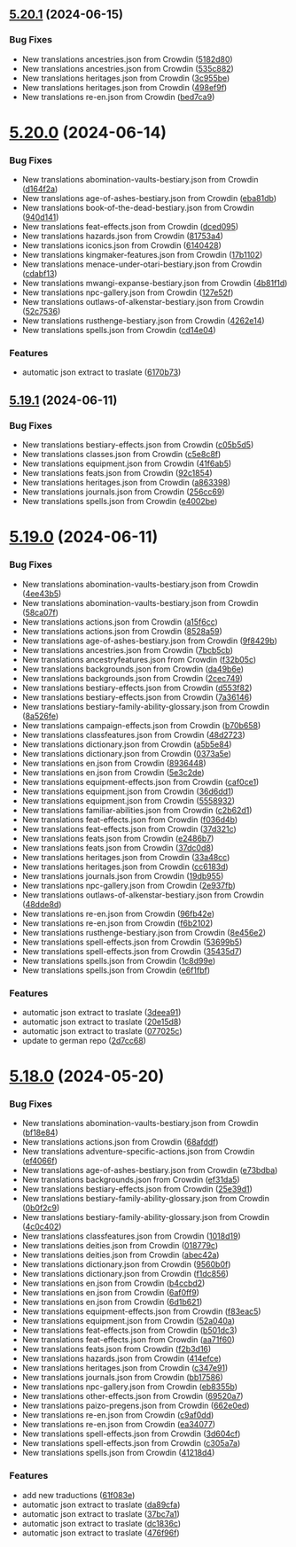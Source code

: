 ## [5.20.1](https://github.com/allnnde/pf2e-esp-translation/compare/v5.20.0...v5.20.1) (2024-06-15)


### Bug Fixes

* New translations ancestries.json from Crowdin ([5182d80](https://github.com/allnnde/pf2e-esp-translation/commit/5182d80292e127b0f74ca7ea6113917ff6e02505))
* New translations ancestries.json from Crowdin ([535c882](https://github.com/allnnde/pf2e-esp-translation/commit/535c882cf1b4d140ba1f17bf125683df634f191a))
* New translations heritages.json from Crowdin ([3c955be](https://github.com/allnnde/pf2e-esp-translation/commit/3c955be25e929166ddb1ed7c76c57397d0e6a1b4))
* New translations heritages.json from Crowdin ([498ef9f](https://github.com/allnnde/pf2e-esp-translation/commit/498ef9f035e0993aa816067268e52e5dcc9dd3a0))
* New translations re-en.json from Crowdin ([bed7ca9](https://github.com/allnnde/pf2e-esp-translation/commit/bed7ca9e61a679769dba12f5b09311efedad5800))



# [5.20.0](https://github.com/allnnde/pf2e-esp-translation/compare/v5.19.1...v5.20.0) (2024-06-14)


### Bug Fixes

* New translations abomination-vaults-bestiary.json from Crowdin ([d164f2a](https://github.com/allnnde/pf2e-esp-translation/commit/d164f2a24de7d87a1b90e23e5763095ca1818148))
* New translations age-of-ashes-bestiary.json from Crowdin ([eba81db](https://github.com/allnnde/pf2e-esp-translation/commit/eba81dba723460fd3a42e3f9e54714af2f5d330f))
* New translations book-of-the-dead-bestiary.json from Crowdin ([940d141](https://github.com/allnnde/pf2e-esp-translation/commit/940d141923c80606ab13f8b24b236929172d10b5))
* New translations feat-effects.json from Crowdin ([dced095](https://github.com/allnnde/pf2e-esp-translation/commit/dced0954cef6d8868895e7084e6887fa76719304))
* New translations hazards.json from Crowdin ([81753a4](https://github.com/allnnde/pf2e-esp-translation/commit/81753a4b1b0c93cbe2b3dcc6fc275cfcd7b16936))
* New translations iconics.json from Crowdin ([6140428](https://github.com/allnnde/pf2e-esp-translation/commit/6140428a9e51833a9670e7d7f66f91e389da2bdb))
* New translations kingmaker-features.json from Crowdin ([17b1102](https://github.com/allnnde/pf2e-esp-translation/commit/17b11024da2f7ca769eb65d8485799ff956ae23c))
* New translations menace-under-otari-bestiary.json from Crowdin ([cdabf13](https://github.com/allnnde/pf2e-esp-translation/commit/cdabf1307a23617f826d8e38bbc35f1b581158e3))
* New translations mwangi-expanse-bestiary.json from Crowdin ([4b81f1d](https://github.com/allnnde/pf2e-esp-translation/commit/4b81f1d8b9648d9c3db127676e33caa912861dc7))
* New translations npc-gallery.json from Crowdin ([127e52f](https://github.com/allnnde/pf2e-esp-translation/commit/127e52f8cffbf4a655fecc60d00169b1fe828cf7))
* New translations outlaws-of-alkenstar-bestiary.json from Crowdin ([52c7536](https://github.com/allnnde/pf2e-esp-translation/commit/52c7536d01a7593eb7f2e85686a84a41324680ed))
* New translations rusthenge-bestiary.json from Crowdin ([4262e14](https://github.com/allnnde/pf2e-esp-translation/commit/4262e142ce381741a321323d3fc64a64ff55c9cd))
* New translations spells.json from Crowdin ([cd14e04](https://github.com/allnnde/pf2e-esp-translation/commit/cd14e0444e1291abce10ee4b702f96ca23179f20))


### Features

* automatic json extract to traslate ([6170b73](https://github.com/allnnde/pf2e-esp-translation/commit/6170b730d41bf280542cd5f8d0f23dea96fd746e))



## [5.19.1](https://github.com/allnnde/pf2e-esp-translation/compare/v5.19.0...v5.19.1) (2024-06-11)


### Bug Fixes

* New translations bestiary-effects.json from Crowdin ([c05b5d5](https://github.com/allnnde/pf2e-esp-translation/commit/c05b5d5e5f11d708e6b58e89e888a79a4eed9327))
* New translations classes.json from Crowdin ([c5e8c8f](https://github.com/allnnde/pf2e-esp-translation/commit/c5e8c8f3058b45bb4091ac07f14c050ca589b5b0))
* New translations equipment.json from Crowdin ([41f6ab5](https://github.com/allnnde/pf2e-esp-translation/commit/41f6ab5796ebac0378d4e577841f478426a4e56e))
* New translations feats.json from Crowdin ([92c1854](https://github.com/allnnde/pf2e-esp-translation/commit/92c1854a680f507e1f301ab63079f29351928991))
* New translations heritages.json from Crowdin ([a863398](https://github.com/allnnde/pf2e-esp-translation/commit/a863398af044e10425ed9035f53c2ad69adb9eb2))
* New translations journals.json from Crowdin ([256cc69](https://github.com/allnnde/pf2e-esp-translation/commit/256cc698cac2c1ba985ca6e133d0a051e4cf3d45))
* New translations spells.json from Crowdin ([e4002be](https://github.com/allnnde/pf2e-esp-translation/commit/e4002be8a16933ab1966aee0d3145697fdf4db11))



# [5.19.0](https://github.com/allnnde/pf2e-esp-translation/compare/v5.18.0...v5.19.0) (2024-06-11)


### Bug Fixes

* New translations abomination-vaults-bestiary.json from Crowdin ([4ee43b5](https://github.com/allnnde/pf2e-esp-translation/commit/4ee43b571c269ba674d45ba06ca89a620af1e88a))
* New translations abomination-vaults-bestiary.json from Crowdin ([58ca07f](https://github.com/allnnde/pf2e-esp-translation/commit/58ca07fb58b7aca29e27d597184a572063488c4e))
* New translations actions.json from Crowdin ([a15f6cc](https://github.com/allnnde/pf2e-esp-translation/commit/a15f6cc065f90f04b9719f5949ecc2a08346c86a))
* New translations actions.json from Crowdin ([8528a59](https://github.com/allnnde/pf2e-esp-translation/commit/8528a592382038aad980e351afc9e128ca9d785d))
* New translations age-of-ashes-bestiary.json from Crowdin ([9f8429b](https://github.com/allnnde/pf2e-esp-translation/commit/9f8429b6b680e275306a03805fc1ab552b66fa52))
* New translations ancestries.json from Crowdin ([7bcb5cb](https://github.com/allnnde/pf2e-esp-translation/commit/7bcb5cb058b9abdd8db1af1e5d6549b6872734df))
* New translations ancestryfeatures.json from Crowdin ([f32b05c](https://github.com/allnnde/pf2e-esp-translation/commit/f32b05caaec76bb1fd620cacafe2985825409c84))
* New translations backgrounds.json from Crowdin ([da49b6e](https://github.com/allnnde/pf2e-esp-translation/commit/da49b6e399d8cb8c11d6e1fc343b4cddbf22a784))
* New translations backgrounds.json from Crowdin ([2cec749](https://github.com/allnnde/pf2e-esp-translation/commit/2cec749f66932ac872f8e398d399d42f8a66cd23))
* New translations bestiary-effects.json from Crowdin ([d553f82](https://github.com/allnnde/pf2e-esp-translation/commit/d553f825bd859f0e16115c389c68e980f0babffa))
* New translations bestiary-effects.json from Crowdin ([7a36146](https://github.com/allnnde/pf2e-esp-translation/commit/7a361463f4e5303d4192b9276ebd560c9d33e232))
* New translations bestiary-family-ability-glossary.json from Crowdin ([8a526fe](https://github.com/allnnde/pf2e-esp-translation/commit/8a526fee355eda89279802360a88f2cf8c6f97b1))
* New translations campaign-effects.json from Crowdin ([b70b658](https://github.com/allnnde/pf2e-esp-translation/commit/b70b65870bb9ad62d9ce5708f128eb7e181ee00a))
* New translations classfeatures.json from Crowdin ([48d2723](https://github.com/allnnde/pf2e-esp-translation/commit/48d2723e270d55e8098d66b22728050e1ad26c47))
* New translations dictionary.json from Crowdin ([a5b5e84](https://github.com/allnnde/pf2e-esp-translation/commit/a5b5e84259f5914bee473b5ec5c0ace0764e1811))
* New translations dictionary.json from Crowdin ([0373a5e](https://github.com/allnnde/pf2e-esp-translation/commit/0373a5ee7c46858ffb1fd1b711bf288e19f82c89))
* New translations en.json from Crowdin ([8936448](https://github.com/allnnde/pf2e-esp-translation/commit/89364481092708f32891085fee854071b7ac16c3))
* New translations en.json from Crowdin ([5e3c2de](https://github.com/allnnde/pf2e-esp-translation/commit/5e3c2de959bce66a2f8678e2d57be566ecfb94d5))
* New translations equipment-effects.json from Crowdin ([caf0ce1](https://github.com/allnnde/pf2e-esp-translation/commit/caf0ce1920ebd32b261967a0ef1ca8f5207da31e))
* New translations equipment.json from Crowdin ([36d6dd1](https://github.com/allnnde/pf2e-esp-translation/commit/36d6dd1a8afde4d146169e2da14e2fe63b6cd3e2))
* New translations equipment.json from Crowdin ([5558932](https://github.com/allnnde/pf2e-esp-translation/commit/55589320b4f0d5e37c2dfd7b210426f82e4339fd))
* New translations familiar-abilities.json from Crowdin ([c2b62d1](https://github.com/allnnde/pf2e-esp-translation/commit/c2b62d1d151c48044969ba6a184ce5f8f7227dec))
* New translations feat-effects.json from Crowdin ([f036d4b](https://github.com/allnnde/pf2e-esp-translation/commit/f036d4b6ce4a26ba345079f4d01f350e7a0bfb7f))
* New translations feat-effects.json from Crowdin ([37d321c](https://github.com/allnnde/pf2e-esp-translation/commit/37d321caee3a1365498d4cf580db9f759e3ea2b3))
* New translations feats.json from Crowdin ([e2486b7](https://github.com/allnnde/pf2e-esp-translation/commit/e2486b7ac2f0bda217219b61e22b446c7815bcf8))
* New translations feats.json from Crowdin ([37dc0d8](https://github.com/allnnde/pf2e-esp-translation/commit/37dc0d8950e5eb9a016d8b251c83e1e0d92680d5))
* New translations heritages.json from Crowdin ([33a48cc](https://github.com/allnnde/pf2e-esp-translation/commit/33a48cca4509b73bb49e4ec39ebbc513d24959ff))
* New translations heritages.json from Crowdin ([cc6183d](https://github.com/allnnde/pf2e-esp-translation/commit/cc6183d50513322b17898daa030bc969af1cd814))
* New translations journals.json from Crowdin ([19db955](https://github.com/allnnde/pf2e-esp-translation/commit/19db955115e55469516889d7eb452b3f536710d1))
* New translations npc-gallery.json from Crowdin ([2e937fb](https://github.com/allnnde/pf2e-esp-translation/commit/2e937fbb05f3a3a751180502169a1e072103aef4))
* New translations outlaws-of-alkenstar-bestiary.json from Crowdin ([48dde8d](https://github.com/allnnde/pf2e-esp-translation/commit/48dde8d6ee4bd72315805a0d761c5fe9ef9a64be))
* New translations re-en.json from Crowdin ([96fb42e](https://github.com/allnnde/pf2e-esp-translation/commit/96fb42ecfc9100fc8d9ef99a6e6503749ea35f17))
* New translations re-en.json from Crowdin ([f6b2102](https://github.com/allnnde/pf2e-esp-translation/commit/f6b210236f5a9d0d963f7242d2d8bffdb8df2bde))
* New translations rusthenge-bestiary.json from Crowdin ([8e456e2](https://github.com/allnnde/pf2e-esp-translation/commit/8e456e23f30195ddac1eb78fc1f0f0113ff125dd))
* New translations spell-effects.json from Crowdin ([53699b5](https://github.com/allnnde/pf2e-esp-translation/commit/53699b554301faf7969c1c74a6dff8da30072fd5))
* New translations spell-effects.json from Crowdin ([35435d7](https://github.com/allnnde/pf2e-esp-translation/commit/35435d7e84f8a0799aba389c68457c9d8f90acac))
* New translations spells.json from Crowdin ([1c8d99e](https://github.com/allnnde/pf2e-esp-translation/commit/1c8d99e2cc12f9009364fceced9edb9a0dcc86a5))
* New translations spells.json from Crowdin ([e6f1fbf](https://github.com/allnnde/pf2e-esp-translation/commit/e6f1fbf90e7b77ea3b24c762a07408b97d9ed568))


### Features

* automatic json extract to traslate ([3deea91](https://github.com/allnnde/pf2e-esp-translation/commit/3deea91bfbba9b2f002e953a6c482278b58a34e8))
* automatic json extract to traslate ([20e15d8](https://github.com/allnnde/pf2e-esp-translation/commit/20e15d8f2fb2f797bbedf7e2c09ec09387d2394b))
* automatic json extract to traslate ([077025c](https://github.com/allnnde/pf2e-esp-translation/commit/077025c6d0b8c53c96ccc5bd2525bdfd5fd4187c))
* update to german repo ([2d7cc68](https://github.com/allnnde/pf2e-esp-translation/commit/2d7cc685d435dad35143776e44d583bb83211f3c))



# [5.18.0](https://github.com/allnnde/pf2e-esp-translation/compare/v5.17.1...v5.18.0) (2024-05-20)


### Bug Fixes

* New translations abomination-vaults-bestiary.json from Crowdin ([bf18e84](https://github.com/allnnde/pf2e-esp-translation/commit/bf18e849188174467e7a7f4ff5c7e68306fd458b))
* New translations actions.json from Crowdin ([68afddf](https://github.com/allnnde/pf2e-esp-translation/commit/68afddf576b92f2f55f223945731f75ca2cfe3cb))
* New translations adventure-specific-actions.json from Crowdin ([ef4066f](https://github.com/allnnde/pf2e-esp-translation/commit/ef4066fa02b052455bc2a27e17ff7a8070fd6283))
* New translations age-of-ashes-bestiary.json from Crowdin ([e73bdba](https://github.com/allnnde/pf2e-esp-translation/commit/e73bdba08964fbc11a2c103ae4ff8cf29af8d4d5))
* New translations backgrounds.json from Crowdin ([ef31da5](https://github.com/allnnde/pf2e-esp-translation/commit/ef31da52c3453135329d23a12fcf1ed3e0625603))
* New translations bestiary-effects.json from Crowdin ([25e39d1](https://github.com/allnnde/pf2e-esp-translation/commit/25e39d1a51ac4ef5174d8492d2a0b3917b8174e7))
* New translations bestiary-family-ability-glossary.json from Crowdin ([0b0f2c9](https://github.com/allnnde/pf2e-esp-translation/commit/0b0f2c96c994aefd5c6da5c2b7f158d1ac94e24a))
* New translations bestiary-family-ability-glossary.json from Crowdin ([4c0c402](https://github.com/allnnde/pf2e-esp-translation/commit/4c0c40234b61f474ab93eb65c906bea063fb7bfb))
* New translations classfeatures.json from Crowdin ([1018d19](https://github.com/allnnde/pf2e-esp-translation/commit/1018d19db392230e2840ca1b12e023c1fb3409b0))
* New translations deities.json from Crowdin ([018779c](https://github.com/allnnde/pf2e-esp-translation/commit/018779cd1710df85b326fda1dc7465294a548760))
* New translations deities.json from Crowdin ([abec42a](https://github.com/allnnde/pf2e-esp-translation/commit/abec42a7d8054355141a3fddc4431744796f8f88))
* New translations dictionary.json from Crowdin ([9560b0f](https://github.com/allnnde/pf2e-esp-translation/commit/9560b0fa73e61909b8c83a047fa22a19f83f7568))
* New translations dictionary.json from Crowdin ([f1dc856](https://github.com/allnnde/pf2e-esp-translation/commit/f1dc8563ae554f854c3a943b6df4dbbe752b9e62))
* New translations en.json from Crowdin ([b4ccbd2](https://github.com/allnnde/pf2e-esp-translation/commit/b4ccbd22f1bff7508d1bb3a42bb8194b6283aa73))
* New translations en.json from Crowdin ([6af0ff9](https://github.com/allnnde/pf2e-esp-translation/commit/6af0ff9083f178cfe23e9876412a73251c2049f0))
* New translations en.json from Crowdin ([6d1b621](https://github.com/allnnde/pf2e-esp-translation/commit/6d1b62185d6d8af4ea61576858c8a527c0bb5252))
* New translations equipment-effects.json from Crowdin ([f83eac5](https://github.com/allnnde/pf2e-esp-translation/commit/f83eac5276c21736c4701e9afb54a7bab74e7432))
* New translations equipment.json from Crowdin ([52a040a](https://github.com/allnnde/pf2e-esp-translation/commit/52a040a9144619728421303f944adcaf99b1e6f5))
* New translations feat-effects.json from Crowdin ([b501dc3](https://github.com/allnnde/pf2e-esp-translation/commit/b501dc3a167b91b67cf6a763b26317a1be4eead2))
* New translations feat-effects.json from Crowdin ([aa71f60](https://github.com/allnnde/pf2e-esp-translation/commit/aa71f6016aba77915078541ddab809b8ccef1dbc))
* New translations feats.json from Crowdin ([f2b3d16](https://github.com/allnnde/pf2e-esp-translation/commit/f2b3d16b53c2ebc27a5a7ecc24dea2aa57958726))
* New translations hazards.json from Crowdin ([414efce](https://github.com/allnnde/pf2e-esp-translation/commit/414efce595acbdc9a9983b5c8be59df2c724b92f))
* New translations heritages.json from Crowdin ([c347e91](https://github.com/allnnde/pf2e-esp-translation/commit/c347e91165caf529bbe8d8a92a86fb846857e695))
* New translations journals.json from Crowdin ([bb17586](https://github.com/allnnde/pf2e-esp-translation/commit/bb1758655d593fc5e5887d0ebe4240cc3c0545d5))
* New translations npc-gallery.json from Crowdin ([eb8355b](https://github.com/allnnde/pf2e-esp-translation/commit/eb8355b08e65a494d3c3516b1743e7da2fc51739))
* New translations other-effects.json from Crowdin ([69520a7](https://github.com/allnnde/pf2e-esp-translation/commit/69520a76aa11c839d2e899b78a54e907cf959e8e))
* New translations paizo-pregens.json from Crowdin ([662e0ed](https://github.com/allnnde/pf2e-esp-translation/commit/662e0ed5795631bd9502e7f153d3912319a24456))
* New translations re-en.json from Crowdin ([c9af0dd](https://github.com/allnnde/pf2e-esp-translation/commit/c9af0dd7a14dcbe4929f3113fb0fad0d019f4d6a))
* New translations re-en.json from Crowdin ([ea34077](https://github.com/allnnde/pf2e-esp-translation/commit/ea3407739849dd008be931297cf6a06bee54f4ac))
* New translations spell-effects.json from Crowdin ([3d604cf](https://github.com/allnnde/pf2e-esp-translation/commit/3d604cfbd2361a3a5c810372aa12738cdd92579b))
* New translations spell-effects.json from Crowdin ([c305a7a](https://github.com/allnnde/pf2e-esp-translation/commit/c305a7a54adf82eb21e964a94a84aaa8c6dd0606))
* New translations spells.json from Crowdin ([41218d4](https://github.com/allnnde/pf2e-esp-translation/commit/41218d468f58871bb24979fe0f4a59200bf1327e))


### Features

* add new traductions ([61f083e](https://github.com/allnnde/pf2e-esp-translation/commit/61f083ebd839369bf85bdd2c0a02bd20005c1771))
* automatic json extract to traslate ([da89cfa](https://github.com/allnnde/pf2e-esp-translation/commit/da89cfae5a83601cc0ec9b7b3f4d0634d590ee1f))
* automatic json extract to traslate ([37bc7a1](https://github.com/allnnde/pf2e-esp-translation/commit/37bc7a1c4b4ebf428639f4e8b04f22db2441a1d4))
* automatic json extract to traslate ([dc1836c](https://github.com/allnnde/pf2e-esp-translation/commit/dc1836c13b8b1b072516c8cf6465bba15604af99))
* automatic json extract to traslate ([476f96f](https://github.com/allnnde/pf2e-esp-translation/commit/476f96f2e3c06c805a5828586e9f1ebf03623c83))



